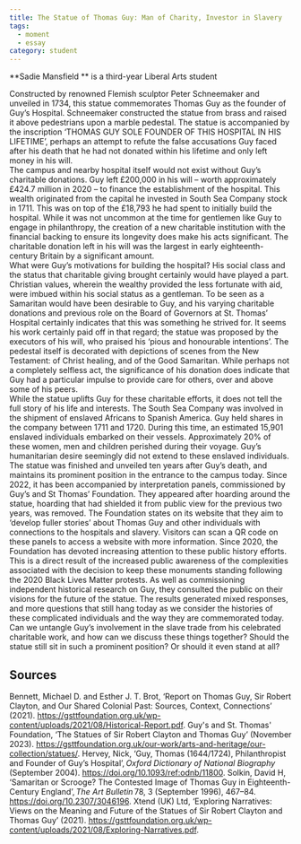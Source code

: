```yaml
---
title: The Statue of Thomas Guy: Man of Charity, Investor in Slavery 
tags:
  - moment
  - essay
category: student
---
```


**Sadie Mansfield ** is a third-year Liberal Arts student

Constructed by renowned Flemish sculptor Peter Schneemaker and unveiled in 1734, this statue commemorates Thomas Guy as the founder of Guy’s Hospital. Schneemaker constructed the statue from brass and raised it above pedestrians upon a marble pedestal. The statue is accompanied by the inscription ‘THOMAS GUY SOLE FOUNDER OF THIS HOSPITAL IN HIS LIFETIME’, perhaps an attempt to refute the false accusations Guy faced after his death that he had not donated within his lifetime and only left money in his will.  
The campus and nearby hospital itself would not exist without Guy’s charitable donations. Guy left £200,000 in his will – worth approximately £424.7 million in 2020 – to finance the establishment of the hospital. This wealth originated from the capital he invested in South Sea Company stock in 1711. This was on top of the £18,793 he had spent to initially build the hospital. While it was not uncommon at the time for gentlemen like Guy to engage in philanthropy, the creation of a new charitable institution with the financial backing to ensure its longevity does make his acts significant. The charitable donation left in his will was the largest in early eighteenth-century Britain by a significant amount.  
What were Guy’s motivations for building the hospital? His social class and the status that charitable giving brought certainly would have played a part. Christian values, wherein the wealthy provided the less fortunate with aid, were imbued within his social status as a gentleman. To be seen as a Samaritan would have been desirable to Guy, and his varying charitable donations and previous role on the Board of Governors at St. Thomas’ Hospital certainly indicates that this was something he strived for. It seems his work certainly paid off in that regard; the statue was proposed by the executors of his will, who praised his ‘pious and honourable intentions’. The pedestal itself is decorated with depictions of scenes from the New Testament: of Christ healing, and of the Good Samaritan. While perhaps not a completely selfless act, the significance of his donation does indicate that Guy had a particular impulse to provide care for others, over and above some of his peers.  
While the statue uplifts Guy for these charitable efforts, it does not tell the full story of his life and interests. The South Sea Company was involved in the shipment of enslaved Africans to Spanish America. Guy held shares in the company between 1711 and 1720. During this time, an estimated 15,901 enslaved individuals embarked on their vessels. Approximately 20% of these women, men and children perished during their voyage. Guy’s humanitarian desire seemingly did not extend to these enslaved individuals. 
The statue was finished and unveiled ten years after Guy’s death, and maintains its prominent position in the entrance to the campus today. Since 2022, it has been accompanied by interpretation panels, commissioned by Guy’s and St Thomas’ Foundation. They appeared after hoarding around the statue, hoarding that had shielded it from public view for the previous two years, was removed. The Foundation states on its website that they aim to ‘develop fuller stories’ about Thomas Guy and other individuals with connections to the hospitals and slavery. Visitors can scan a QR code on these panels to access a website with more information. 
Since 2020, the Foundation has devoted increasing attention to these public history efforts. This is a direct result of the increased public awareness of the complexities associated with the decision to keep these monuments standing following the 2020 Black Lives Matter protests. As well as commissioning independent historical research on Guy, they consulted the public on their visions for the future of the statue. The results generated mixed responses, and more questions that still hang today as we consider the histories of these complicated individuals and the way they are commemorated today. Can we untangle Guy’s involvement in the slave trade from his celebrated charitable work, and how can we discuss these things together? Should the statue still sit in such a prominent position? Or should it even stand at all?  

## Sources
Bennett, Michael D. and Esther J. T. Brot, ‘Report on Thomas Guy, Sir Robert Clayton, and Our Shared Colonial Past: Sources, Context, Connections’ (2021). https://gsttfoundation.org.uk/wp-content/uploads/2021/08/Historical-Report.pdf. 
Guy's and St. Thomas' Foundation, ‘The Statues of Sir Robert Clayton and Thomas Guy’ (November 2023). https://gsttfoundation.org.uk/our-work/arts-and-heritage/our-collection/statues/. 
Hervey, Nick, ‘Guy, Thomas (1644/1724), Philanthropist and Founder of Guy’s Hospital’, _Oxford Dictionary of National Biography_ (September 2004). https://doi.org/10.1093/ref:odnb/11800. 
Solkin, David H, ‘Samaritan or Scrooge? The Contested Image of Thomas Guy in Eighteenth-Century England’, _The Art Bulletin_ 78, 3 (September 1996), 467–84. https://doi.org/10.2307/3046196. 
Xtend (UK) Ltd, ‘Exploring Narratives: Views on the Meaning and Future of the Statues of Sir Robert Clayton and Thomas Guy’ (2021). https://gsttfoundation.org.uk/wp-content/uploads/2021/08/Exploring-Narratives.pdf.  
